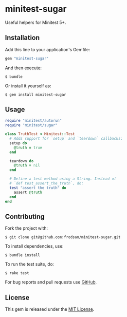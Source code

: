 minitest-sugar
==============

Useful helpers for Minitest 5+.

Installation
------------

Add this line to your application's Gemfile:

```ruby
gem "minitest-sugar"
```

And then execute:

```
$ bundle
```

Or install it yourself as:

```
$ gem install minitest-sugar
```

Usage
-----

```ruby
require "minitest/autorun"
require "minitest/sugar"

class TruthTest < Minitest::Test
  # Adds support for `setup` and `teardown` callbacks:
  setup do
    @truth = true
  end

  teardown do
    @truth = nil
  end

  # Define a test method using a String. Instead of
  # `def test_assert_the_truth`, do:
  test "assert the truth" do
    assert @truth
  end
end
```

Contributing
------------

Fork the project with:

```
$ git clone git@github.com:frodsan/minitest-sugar.git
```

To install dependencies, use:

```
$ bundle install
```

To run the test suite, do:

```
$ rake test
```

For bug reports and pull requests use [GitHub][issues].

License
-------

This gem is released under the [MIT License][mit].

[mit]: http://www.opensource.org/licenses/MIT
[issues]: https://github.com/frodsan/minitest-sugar/issues
